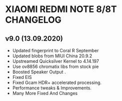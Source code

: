 # XIAOMI REDMI NOTE 8/8T CHANGELOG

## v9.0 (13.09.2020)
- Updated fingerprint to Coral R September
- Updated blobs from MIUI China 20.9.2
- Upstreamed Quicksilver Kernel to 4.14.197
- Use ov8856 chromatix libs from stock pie 
- Boosted Speaker Output  .
- Fixed EIS 
- Fixed Gcam HDR+ accelerated processing. 
- Performance tweaks & Improvements.
- Many More Fixed And Changes










